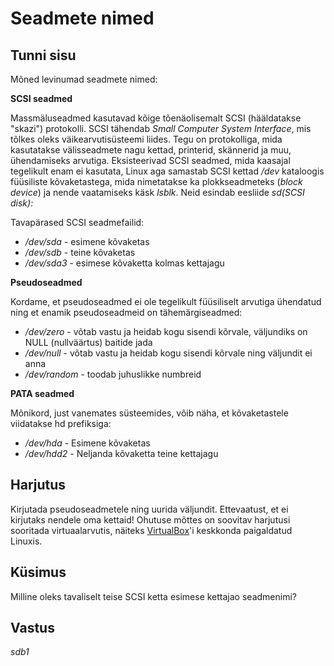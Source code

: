 # Seadmete nimed

## Tunni sisu

Mõned levinumad seadmete nimed:

<b>SCSI seadmed</b>

Massmäluseadmed kasutavad kõige tõenäolisemalt SCSI (hääldatakse "skazi") protokolli. SCSI tähendab *Small Computer System Interface*, mis tõlkes oleks väikearvutisüsteemi liides. Tegu on protokolliga, mida kasutatakse välisseadmete nagu kettad, printerid, skännerid ja muu, ühendamiseks arvutiga. Eksisteerivad SCSI seadmed, mida kaasajal tegelikult enam ei kasutata, Linux aga samastab SCSI kettad */dev* kataloogis füüsiliste kõvaketastega, mida nimetatakse ka plokkseadmeteks (*block device*) ja nende vaatamiseks käsk *lsblk*. Neid esindab eesliide *sd(SCSI disk):*

Tavapärased SCSI seadmefailid:

<ul>
<li><i>/dev/sda</i> - esimene kõvaketas</li>
<li><i>/dev/sdb</i> - teine kõvaketas</li>
<li><i>/dev/sda3</i> - esimese kõvaketta kolmas kettajagu</li>
</ul>

<b>Pseudoseadmed</b>

Kordame, et pseudoseadmed ei ole tegelikult füüsiliselt arvutiga ühendatud ning et enamik pseudoseadmeid on tähemärgiseadmed:

<ul>
<li><i>/dev/zero</i> - võtab vastu ja heidab kogu sisendi kõrvale, väljundiks on NULL (nullväärtus) baitide jada</li>
<li><i>/dev/null</i> - võtab vastu ja heidab kogu sisendi kõrvale  ning väljundit ei anna </li>
<li><i>/dev/random</i> - toodab juhuslikke numbreid</li>
</ul>

<b>PATA seadmed</b>

Mõnikord, just vanemates süsteemides, võib näha, et kõvaketastele viidatakse hd prefiksiga:

<ul>
<li><i>/dev/hda</i> - Esimene kõvaketas</li>
<li><i>/dev/hdd2</i> - Neljanda kõvaketta teine kettajagu</li>
</ul> 

## Harjutus

Kirjutada pseudoseadmetele ning uurida väljundit. Ettevaatust, et ei kirjutaks nendele oma kettaid! Ohutuse mõttes on soovitav harjutusi sooritada virtuaalarvutis, näiteks [VirtualBox](https://www.virtualbox.org/)'i keskkonda paigaldatud Linuxis.

## Küsimus

Milline oleks tavaliselt teise SCSI ketta esimese kettajao seadmenimi?

## Vastus

*sdb1*
